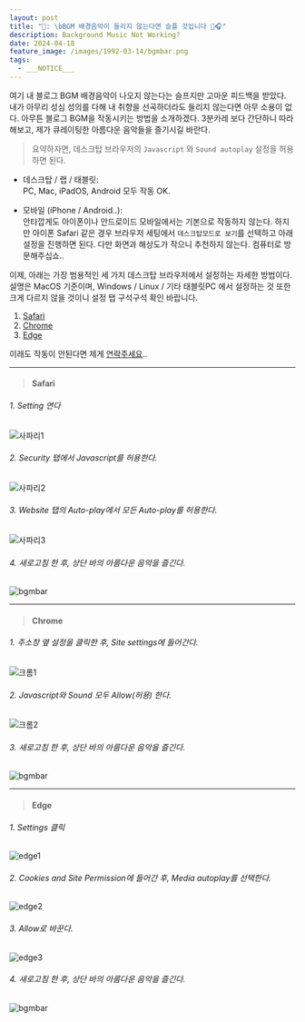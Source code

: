 ```yaml
---
layout: post
title: "📣: \bBGM 배경음악이 들리지 않는다면 슬플 것입니다 🫠🎧"
description: Background Music Not Working?
date: 2024-04-18
feature_image: /images/1992-03-14/bgmbar.png
tags:
  - ___NOTICE___
---
```

여기 내 블로그 BGM 배경음악이 나오지 않는다는 슬프지만 고마운 피드백을 받았다. 내가 아무리 성심 성의를 다해 내 취향을 선곡하더라도 들리지 않는다면 아무 소용이 없다. 아무튼 블로그 BGM을 작동시키는 방법을 소개하겠다. 3분카레 보다 간단하니 따라해보고, 제가 큐레이팅한 아름다운 음악들을 즐기시길 바란다.<!--more-->


> 요약하자면, 데스크탑 브라우저의 `Javascript` 와 `Sound autoplay` 설정을 허용하면 된다.

- 데스크탑 / 랩 / 태블릿: 
  <br>PC, Mac, iPadOS, Android 모두 작동 OK.

- 모바일 (iPhone / Android..): 
  <br>안타깝게도 아이폰이나 안드로이드 모바일에서는 기본으로 작동하지 않는다. 하지만 아이폰 Safari 같은 경우 브라우저 세팅에서 `데스크탑모드로 보기`를 선택하고 아래 설정을 진행하면 된다. 다만 화면과 해상도가 작으니 추천하지 않는다. 컴퓨터로 방문해주십쇼..


이제, 아래는 가장 범용적인 세 가지 데스크탑 브라우저에서 설정하는 자세한 방법이다. 설명은 MacOS 기준이며, Windows / Linux / 기타 태블릿PC 에서 설정하는 것 또한 크게 다르지 않을 것이니 설정 탭 구석구석 확인 바랍니다.

1. [Safari](#safari)
2. [Chrome](#chrome)
3. [Edge](#edge)


이래도 작동이 안된다면 제게 [연락주세요](https://taekwon.rsvp/contact.html)..

---
> #### Safari

###### 1. Setting 연다
![사파리1](/images/1992-03-14/safari1.png)
   
###### 2. Security 탭에서 Javascript를 허용한다.
![사파리2](/images/1992-03-14/safari2.png)
###### 3. Website 탭의 Auto-play에서 모든 Auto-play를 허용한다.
![사파리3](/images/1992-03-14/safari3.png)
###### 4. 새로고침 한 후, 상단 바의 아름다운 음악을 즐긴다.
![bgmbar](/images/1992-03-14/bgmbar.png)

---
> #### Chrome

###### 1. 주소창 옆 설정을 클릭한 후, Site settings에 들어간다.
![크롬1](/images/1992-03-14/chrome1.png)

###### 2. Javascript와 Sound 모두 Allow(허용) 한다.
![크롬2](/images/1992-03-14/chrome2.png)

###### 3. 새로고침 한 후, 상단 바의 아름다운 음악을 즐긴다.
![bgmbar](/images/1992-03-14/bgmbar.png)

---
> #### Edge

###### 1.  Settings 클릭
![edge1](/images/1992-03-14/edge1.png)

###### 2. Cookies and Site Permission에 들어간 후, Media autoplay를 선택한다.
![edge2](/images/1992-03-14/edge2.png)

###### 3. Allow로 바꾼다.
![edge3](/images/1992-03-14/edge3.png)

###### 4. 새로고침 한 후, 상단 바의 아름다운 음악을 즐긴다.
![bgmbar](/images/1992-03-14/bgmbar.png)